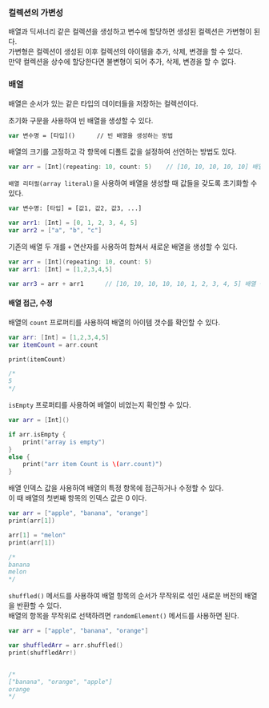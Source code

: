 ### 컬렉션의 가변성
배열과 딕셔너리 같은 컬렉션을 생성하고 변수에 할당하면 생성된 컬렉션은 가변형이 된다.   
가변형은 컬렉션이 생성된 이후 컬렉션의 아이템을 추가, 삭제, 변경을 할 수 있다.   
만약 컬렉션을 상수에 할당한다면 불변형이 되어 추가, 삭제, 변경을 할 수 없다.   

### 배열

배열은 순서가 있는 같은 타입의 데이터들을 저장하는 컬렉션이다.   

초기화 구문을 사용하여 빈 배열을 생성할 수 있다.   
```swift
var 변수명 = [타입]()      // 빈 배열을 생성하는 방법 
```

배열의 크기를 고정하고 각 항목에 디폴트 값을 설정하여 선언하는 방법도 있다.   
```swift
var arr = [Int](repeating: 10, count: 5)    // [10, 10, 10, 10, 10] 배열 생성
```

`배열 리터럴(array literal)`을 사용하여 배열을 생성할 때 값들을 갖도록 초기화할 수 있다.   
```swift
var 변수명: [타입] = [값1, 값2, 값3, ...]
```
```swift
var arr1: [Int] = [0, 1, 2, 3, 4, 5]
var arr2 = ["a", "b", "c"]
```

기존의 배열 두 개를 `+` 연산자를 사용하여 합쳐서 새로운 배열을 생성할 수 있다.
```swift
var arr = [Int](repeating: 10, count: 5)
var arr1: [Int] = [1,2,3,4,5]

var arr3 = arr + arr1      // [10, 10, 10, 10, 10, 1, 2, 3, 4, 5] 배열 생성
```

#### 배열 접근, 수정

배열의 `count` 프로퍼티를 사용하여 배열의 아이템 갯수를 확인할 수 있다.
```swift
var arr: [Int] = [1,2,3,4,5]
var itemCount = arr.count

print(itemCount)

/*
5
*/
```

`isEmpty` 프로퍼티를 사용하여 배열이 비었는지 확인할 수 있다.
```swift
var arr = [Int]()

if arr.isEmpty {
    print("array is empty")
}
else {
    print("arr item Count is \(arr.count)")
}
```

배열 인덱스 값을 사용하여 배열의 특정 항목에 접근하거나 수정할 수 있다.   
이 때 배열의 첫번째 항목의 인덱스 값은 0 이다.   
```swift
var arr = ["apple", "banana", "orange"]
print(arr[1])

arr[1] = "melon"
print(arr[1])

/*
banana
melon
*/
```

`shuffled()` 메서드를 사용하여 배열 항목의 순서가 무작위로 섞인 새로운 버전의 배열을 반환할 수 있다.   
배열의 항목을 무작위로 선택하려면 `randomElement()` 메서드를 사용하면 된다.
```swift
var arr = ["apple", "banana", "orange"]

var shuffledArr = arr.shuffled()
print(shuffledArr!)


/*
["banana", "orange", "apple"]
orange
*/
```

